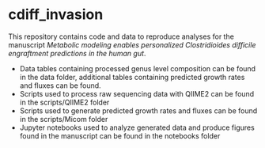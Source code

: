 # cdiff_invasion

This repository contains code and data to reproduce analyses for the manuscript *Metabolic modeling enables personalized Clostridioides difficile engraftment predictions in the human gut*. 
* Data tables containing processed genus level composition can be found in the data folder, additional tables containing predicted growth rates and fluxes can be found. 
* Scripts used to process raw sequencing data with QIIME2 can be found in the scripts/QIIME2 folder
* Scripts used to generate predicted growth rates and fluxes can be found in the scripts/Micom folder
* Jupyter notebooks used to analyze generated data and produce figures found in the manuscript can be found in the notebooks folder
